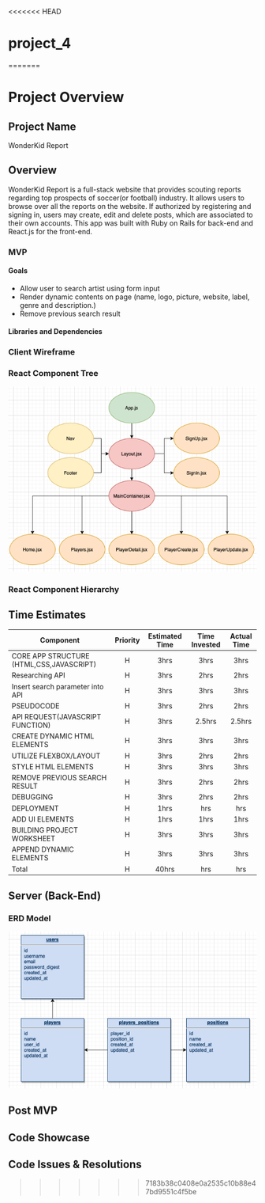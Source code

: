 <<<<<<< HEAD
# project_4

=======
# Project Overview

## Project Name

WonderKid Report


## Overview

 WonderKid Report is a full-stack website that provides scouting reports regarding top prospects of soccer(or football) industry. It allows users to browse over all the reports on the website. If authorized by registering and signing in, users may create, edit and delete posts, which are associated to their own accounts. This app was built with Ruby on Rails for back-end and React.js for the front-end.
 
### MVP

#### Goals

- Allow user to search artist using form input
- Render dynamic contents on page (name, logo, picture, website, label, genre and description.)
- Remove previous search result

#### Libraries and Dependencies  

### Client Wireframe

### React Component Tree
![Wireframe](./assets/p4compotree.png)

### React Component Hierarchy

## Time Estimates

| Component | Priority | Estimated Time | Time Invested | Actual Time |
| --- | :---: |  :---: | :---: | :---: |
| CORE APP STRUCTURE (HTML,CSS,JAVASCRIPT) | H | 3hrs| 3hrs | 3hrs |
| Researching API | H | 3hrs| 2hrs | 2hrs |
| Insert search parameter into API | H | 3hrs| 3hrs | 3hrs |
| PSEUDOCODE | H | 3hrs| 2hrs | 2hrs |
| API REQUEST(JAVASCRIPT FUNCTION) | H | 3hrs| 2.5hrs | 2.5hrs |
| CREATE DYNAMIC HTML ELEMENTS | H | 3hrs| 3hrs | 3hrs |
| UTILIZE FLEXBOX/LAYOUT | H | 3hrs| 2hrs | 2hrs |
| STYLE HTML ELEMENTS | H | 3hrs| 3hrs | 3hrs |
| REMOVE PREVIOUS SEARCH RESULT | H | 3hrs| 2hrs | 2hrs |
| DEBUGGING | H | 3hrs| 2hrs | 2hrs |
| DEPLOYMENT | H | 1hrs| hrs | hrs |
| ADD UI ELEMENTS | H | 1hrs| 1hrs | 1hrs |
| BUILDING PROJECT WORKSHEET | H | 3hrs| 3hrs | 3hrs |
| APPEND DYNAMIC ELEMENTS | H | 3hrs| 3hrs | 3hrs |
| Total | H | 40hrs| hrs | hrs |

## Server (Back-End)

### ERD Model
![Wireframe](./assets/ERD_p4.png)

## Post MVP



## Code Showcase
 

## Code Issues & Resolutions
>>>>>>> 7183b38c0408e0a2535c10b88e47bd9551c4f5be

